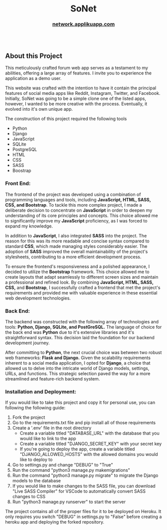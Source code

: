 <h1 align="center">SoNet</h1>
<h3 align="center"><a href="https://network.applikuapp.com">network.applikuapp.com</a></h3>

<br/>

<br/>

<h2>About this Project</h2>
<p>This meticulously crafted forum web app serves as a testament to my abilities, offering a large array of features. I invite you to experience the application as a demo user.</p>
<p>This website was crafted with the intention to have it contain the principal features of social media apps like Reddit, Instagram, Twitter, and Facebook. Initially, SoNet was going to be a simple clone one of the listed apps, however, I wanted to be more creative with the process. 
Eventually, it evolved into it's own unique app.</p>
<p>The construction of this project required the following tools<p>
<ul> 
    <li>Python</li>
    <li>Django</li>
    <li>JavaScript</li>
    <li>SQLite</li>
    <li>PostgreSQL</li>
    <li>HTML</li>
    <li>CSS</li>
    <li>SASS</li>
    <li>Boostrap</li>
</ul>

<h3>Front End:</h3>
<p>The frontend of the project was developed using a combination of programming languages and tools, including <b>JavaScript, HTML, SASS, CSS, and Bootstrap</b>. To tackle this more complex project, I made a deliberate decision to concentrate on <b>JavaScript</b> in order to deepen my understanding of its core principles and concepts. This choice allowed me to significantly improve my <b>JavaScript</b> proficiency, as I was forced to expand my knowledge.</p>
<p>In addition to <b>JavaScript</b>, I also integrated <b>SASS</b> into the project. The reason for this was its more readable and concise syntax compared to standard <b>CSS</b>, which made managing styles considerably easier. The adoption of <b>SASS</b> improved the overall maintainability of the project's stylesheets, contributing to a more efficient development process.</p>
<p>To ensure the frontend's responsiveness and a polished appearance, I decided to utilize the <b>Bootstrap</b> framework. This choice allowed me to create layouts that adapt seamlessly to different screen sizes and maintain a professional and refined look. By combining <b>JavaScript, HTML, SASS, CSS,</b> and <b>Bootstrap</b>, I successfully crafted a frontend that met the project's requirements and provided me with valuable experience in these essential web development technologies.</p>

<h3>Back End:</h3>
<p>The backend was constructed with the following array of technologies and tools: <b>Python, Django, SQLite, and PostGreSQL.</b> The language of choice for the back end was <b>Python</b> due to it's extensive libraries and it's straightforward syntax. This decision laid the foundation for our backend development journey. </p>

<p>After committing to <b>Python</b>, the next crucial choice was between two robust web frameworks: <b>Flask and Django.</b> Given the scalability requirements inherent to a social media application, I opted for <b>Django</b>, a choice that allowed us to delve into the intricate world of Django models, settings, URLs, and functions. This strategic selection paved the way for a more streamlined and feature-rich backend system.</p>

<h3>Installation and Deployment:</h3>
<p>If you would like to take this project and copy it for personal use, you can following the following guide:
    <ol>
        <li>Fork the project</li>
        <li>Go to the requirements.txt file and pip install all of those requirements</li>
        <li>Create a '.env' file in the root directory
            <ul>
                <li>Create a variable titled "DATABASE_URL" with the database that you would like to link to the app</li>
                <li>Create a variable titled "DJANGO_SECRET_KEY" with your secret key</li>
                <li>If you're going to deploy the app, create a variable titled "DJANGO_ALLOWED_HOSTS" with the allowed domains you would like to deploy to</li>
            </ul>
        </li>
        <li>Go to settings.py and change "DEBUG" to "True"</li>
        <li>Run the command "python3 manage.py makemigrations"</li>
        <li>Run the command "python3 manage.py migrate" to migrate the Django models to the database</li>
        <li>If you would like to make changes to the SASS file, you can download "Live SASS Compiler" for VSCode to automatically convert SASS changes to CSS</li>
        <li>Run "python3 manage.py runserver" to start the server</li>
    </ol>
The project contains all of the proper files for it to be deployed on Heroku. It only requires you switch "DEBUG" in settings.py to "False" before creating a heroku app and deploying the forked repository.
</p>


